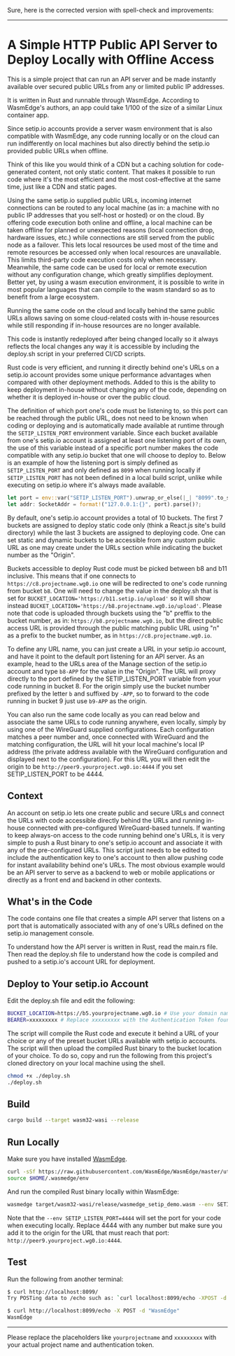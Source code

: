 Sure, here is the corrected version with spell-check and improvements:

---

# A Simple HTTP Public API Server to Deploy Locally with Offline Access

This is a simple project that can run an API server and be made instantly available over secured public URLs from any or limited public IP addresses.

It is written in Rust and runnable through WasmEdge. According to WasmEdge's authors, an app could take 1/100 of the size of a similar Linux container app.

Since setip.io accounts provide a server wasm environment that is also compatible with WasmEdge, any code running locally or on the cloud can run indifferently on local machines but also directly behind the setip.io provided public URLs when offline.

Think of this like you would think of a CDN but a caching solution for code-generated content, not only static content. That makes it possible to run code where it's the most efficient and the most cost-effective at the same time, just like a CDN and static pages.

Using the same setip.io supplied public URLs, incoming internet connections can be routed to any local machine (as in: a machine with no public IP addresses that you self-host or hosted) or on the cloud. By offering code execution both online and offline, a local machine can be taken offline for planned or unexpected reasons (local connection drop, hardware issues, etc.) while connections are still served from the public node as a failover.
 This lets local resources be used most of the time and remote resources be accessed only when local resources are unavailable. This limits third-party code execution costs only when necessary.
  Meanwhile, the same code can be used for local or remote execution without any configuration change, which greatly simplifies deployment. Better yet, by using a wasm execution environment, it is possible to write in most popular languages that can compile to the wasm standard so as to benefit from a large ecosystem.

Running the same code on the cloud and locally behind the same public URLs allows saving on some cloud-related costs with in-house resources while still responding if in-house resources are no longer available.

This code is instantly redeployed after being changed locally so it always reflects the local changes any way it is accessible by including the deploy.sh script in your preferred CI/CD scripts.

Rust code is very efficient, and running it directly behind one's URLs on a setip.io account provides some unique performance advantages when compared with other deployment methods. Added to this is the ability to keep deployment in-house without changing any of the code, depending on whether it is deployed in-house or over the public cloud.

The definition of which port one's code must be listening to, so this port can be reached through the public URL, does not need to be known when coding or deploying and is automatically made available at runtime through the `SETIP_LISTEN_PORT` environment variable. 
Since each bucket available from one's setip.io account is assigned at least one listening port of its own, the use of this variable instead of a specific port number makes the code compatible with any setip.io bucket that one will choose to deploy to. Below is an example of how the listening port is simply defined as `SETIP_LISTEN_PORT` and only defined as `8099` when running locally if `SETIP_LISTEN_PORT` has not been defined in a local build script, unlike while executing on setip.io where it's always made available.

```rust
let port = env::var("SETIP_LISTEN_PORT").unwrap_or_else(|_| "8099".to_string());
let addr: SocketAddr = format!("127.0.0.1:{}", port).parse()?;
```

By default, one's setip.io account provides a total of 10 buckets. The first 7 buckets are assigned to deploy static code only (think a React.js site's build directory) while the last 3 buckets are assigned to deploying code. One can set static and dynamic buckets to be accessible from any custom public URL as one may create under the URLs section while indicating the bucket number as the "Origin".

Buckets accessible to deploy Rust code must be picked between b8 and b11 inclusive. This means that if one connects to `https://c8.projectname.wg0.io` one will be redirected to one's code running from bucket `b8`. One will need to change the value in the deploy.sh that is set for `BUCKET_LOCATION='https://b11.setip.io/upload'` so it will show instead `BUCKET_LOCATION='https://b8.projectname.wg0.io/upload'`.
Please note that code is uploaded through buckets using the "b" preffix to the bucket number, as in: `https://b8.projectname.wg0.io`, but the direct public access URL is provided through the public matching public URL using "n" as a prefix to the bucket number, as in `https://c8.projectname.wg0.io`.


To define any URL name, you can just create a URL in your setip.io account, and have it point to the default port listening for an API server. As an example, head to the URLs area of the Manage section of the setip.io account and type `b8-APP` for the value in the "Origin". The URL will proxy directly to the port defined by the SETIP_LISTEN_PORT variable from your code running in bucket 8. For the origin simply use the bucket number prefixed by the letter `b` and suffixed by `-APP`, so to forward to the code running in bucket 9 just use `b9-APP` as the origin.

You can also run the same code locally as you can read below and associate the same URLs to code running anywhere, even locally, simply by using one of the WireGuard supplied configurations. Each configuration matches a peer number and, once connected with WireGuard and the matching configuration, the URL will hit your local machine's local IP address (the private address available with the WireGuard configuration and displayed next to the configuration). For this URL you will then edit the origin to be `http://peer9.yourproject.wg0.io:4444` if you set SETIP_LISTEN_PORT to be 4444.

## Context

An account on setip.io lets one create public and secure URLs and connect the URLs with code accessible directly behind the URLs and running in-house connected with pre-configured WireGuard-based tunnels.
If wanting to keep always-on access to the code running behind one's URLs, it is very simple to push a Rust binary to one's setip.io account and associate it with any of the pre-configured URLs.
This script just needs to be edited to include the authentication key to one's account to then allow pushing code for instant availability behind one's URLs.
The most obvious example would be an API server to serve as a backend to web or mobile applications or directly as a front end and backend in other contexts.

## What's in the Code

The code contains one file that creates a simple API server that listens on a port that is automatically associated with any of one's URLs defined on the setip.io management console.

To understand how the API server is written in Rust, read the main.rs file. Then read the deploy.sh file to understand how the code is compiled and pushed to a setip.io's account URL for deployment.

## Deploy to Your setip.io Account

Edit the deploy.sh file and edit the following:

```bash
BUCKET_LOCATION=https://b5.yourprojectname.wg0.io # Use your domain name if registered with your setip.io account.
BEARER=xxxxxxxxx # Replace xxxxxxxxx with the Authentication Token found under the Deploy Key section from the Keys menu available in the Manage area on setip.io after you are logged in.
```

The script will compile the Rust code and execute it behind a URL of your choice or any of the preset bucket URLs available with setip.io accounts.
The script will then upload the compiled Rust binary to the bucket location of your choice.
To do so, copy and run the following from this project's cloned directory on your local machine using the shell.

```bash
chmod +x ./deploy.sh
./deploy.sh
```

## Build

```bash
cargo build --target wasm32-wasi --release
```

## Run Locally

Make sure you have installed [WasmEdge](https://wasmedge.org). 

```bash
curl -sSf https://raw.githubusercontent.com/WasmEdge/WasmEdge/master/utils/install.sh | bash
source $HOME/.wasmedge/env
```

And run the compiled Rust binary locally within WasmEdge:

```bash
wasmedge target/wasm32-wasi/release/wasmedge_setip_demo.wasm --env SETIP_LISTEN_PORT=4444
```
Note that the `--env SETIP_LISTEN_PORT=4444` will set the port for your code when executing locally. Replace 4444 with any number but make sure you add it to the origin for the URL that must reach that port: `http://peer9.yourproject.wg0.io:4444`.

## Test

Run the following from another terminal:

```bash
$ curl http://localhost:8099/
Try POSTing data to /echo such as: `curl localhost:8099/echo -XPOST -d 'hello world'`
```

```bash
$ curl http://localhost:8099/echo -X POST -d "WasmEdge"
WasmEdge
```

---

Please replace the placeholders like `yourprojectname` and `xxxxxxxxx` with your actual project name and authentication token.